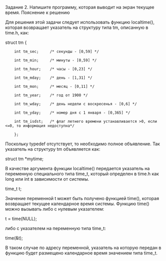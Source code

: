 Задание 2. Напишите программу, которая выводит на экран текущее время. 
Пояснение к решению

Для решения этой задачи следует использовать функцию localtime(), которая возвращает указатель на структуру типа tm, описанную в time.h, как:

struct tm {

        int tm_sec;     /* секунды - [0,59] */

        int tm_min;     /* минуты - [0,59] */

        int tm_hour;    /* часы - [0,23] */

        int tm_mday;    /* день - [1,31] */

        int tm_mon;     /* месяц - [0,11] */

        int tm_year;    /* год от 1900 */

        int tm_wday;    /* день недели с воскресенья - [0,6] */

        int tm_yday;    /* номер дня с 1 января - [0,365] */

        int tm_isdst;   /* флаг летнего времени устанавливается >0, если <=0, то информация недоступна*/

        };

Поскольку typedef отсутствует, то необходимо полное объявление. Так указатель на структуру tm объявляется как:

struct tm *mytime;

В качестве аргумента функции localtime() передается указатель на переменную специального типа time_t, который определен в time.h как long или int в зависимости от системы.

time_t t;

Значение переменной t может быть получено функцией time(), которая возвращает текущее календарное время системы. Функцию time() можно вызывать либо с нулевым указателем:

t = time(NULL);

либо с указателем на переменную типа time_t:

time(&t);

В таком случае по адресу переменной, указатель на которую передан в функцию будет размещено календарное время значением типа time_t.
